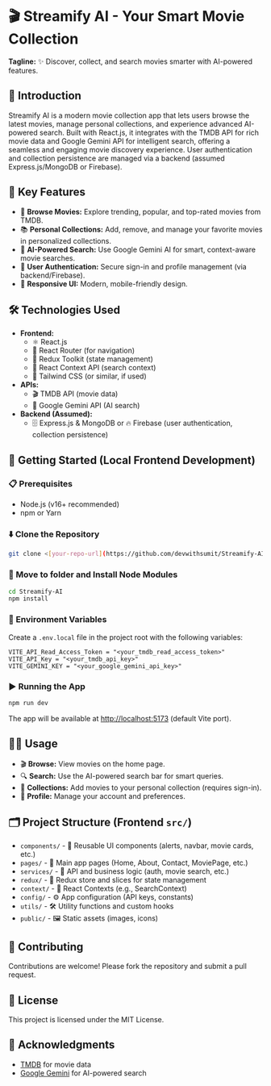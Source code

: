 # 🎬 Streamify AI - Your Smart Movie Collection

**Tagline:**
✨ Discover, collect, and search movies smarter with AI-powered features.

## 🚀 Introduction
Streamify AI is a modern movie collection app that lets users browse the latest movies, manage personal collections, and experience advanced AI-powered search. Built with React.js, it integrates with the TMDB API for rich movie data and Google Gemini API for intelligent search, offering a seamless and engaging movie discovery experience. User authentication and collection persistence are managed via a backend (assumed Express.js/MongoDB or Firebase).

## 🌟 Key Features
- 🎥 **Browse Movies:** Explore trending, popular, and top-rated movies from TMDB.
- 📚 **Personal Collections:** Add, remove, and manage your favorite movies in personalized collections.
- 🤖 **AI-Powered Search:** Use Google Gemini AI for smart, context-aware movie searches.
- 🔐 **User Authentication:** Secure sign-in and profile management (via backend/Firebase).
- 📱 **Responsive UI:** Modern, mobile-friendly design.

## 🛠️ Technologies Used
- **Frontend:**
  - ⚛️ React.js
  - 🧭 React Router (for navigation)
  - 🛒 Redux Toolkit (state management)
  - 🧠 React Context API (search context)
  - 🎨 Tailwind CSS (or similar, if used)
- **APIs:**
  - 🎬 TMDB API (movie data)
  - 🤖 Google Gemini API (AI search)
- **Backend (Assumed):**
  - 🗄️ Express.js & MongoDB or 🔥 Firebase (user authentication, collection persistence)

## 🏁 Getting Started (Local Frontend Development)

### 📋 Prerequisites
- Node.js (v16+ recommended)
- npm or Yarn

### ⬇️ Clone the Repository
```bash
git clone <[your-repo-url](https://github.com/devwithsumit/Streamify-AI.git)>
```

### 📂 Move to folder and Install Node Modules
```bash
cd Streamify-AI
npm install
```

### 🔑 Environment Variables
Create a `.env.local` file in the project root with the following variables:
```env
VITE_API_Read_Access_Token = "<your_tmdb_read_access_token>"
VITE_API_Key = "<your_tmdb_api_key>"
VITE_GEMINI_KEY = "<your_google_gemini_api_key>"
```

### ▶️ Running the App
```bash
npm run dev
```
The app will be available at [http://localhost:5173](http://localhost:5173) (default Vite port).

## 🧑‍💻 Usage
- 🎬 **Browse:** View movies on the home page.
- 🔍 **Search:** Use the AI-powered search bar for smart queries.
- 📁 **Collections:** Add movies to your personal collection (requires sign-in).
- 👤 **Profile:** Manage your account and preferences.

## 🗂️ Project Structure (Frontend `src/`)
- `components/` - 🧩 Reusable UI components (alerts, navbar, movie cards, etc.)
- `pages/` - 📄 Main app pages (Home, About, Contact, MoviePage, etc.)
- `services/` - 🔗 API and business logic (auth, movie search, etc.)
- `redux/` - 🛒 Redux store and slices for state management
- `context/` - 🧠 React Contexts (e.g., SearchContext)
- `config/` - ⚙️ App configuration (API keys, constants)
- `utils/` - 🛠️ Utility functions and custom hooks
- `public/` - 🖼️ Static assets (images, icons)

## 🤝 Contributing
Contributions are welcome! Please fork the repository and submit a pull request.

## 📄 License
This project is licensed under the MIT License.

## 🙏 Acknowledgments
- [TMDB](https://www.themoviedb.org/) for movie data
- [Google Gemini](https://ai.google.dev/gemini-api/docs) for AI-powered search
